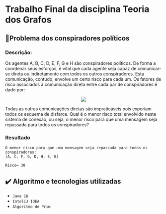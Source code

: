 # Trabalho Final da disciplina Teoria dos Grafos


## 📌Problema dos conspiradores políticos
### Descrição:

Os agentes A, B, C, D, E, F, G e H são conspiradores políticos. De forma a coordenar seus esforços,
é vital que cada agente seja capaz de comunicar-se direta ou indiretamente com todos os outros
conspiradores. Esta comunicação, contudo, envolve um certo risco para cada um. Os fatores de
risco associados à comunicação direta entre cada par de conspiradores é dado por:

<center><img src="https://lh3.googleusercontent.com/bg05IPq8ax8aQKWBf0gwrU5qcYeZ8VN6hemQIjHih_XRBKPkDw37bNU-cJZBxW_pF6Y-3AlehQBXsn5Sv7rCYt0FkqIhpOKcbOWleGBj9IMBnQnbStVxzZrW3W-hfyYtxxfQynjsUGouNhKJRMPEisJUDrImVpCp6bXgcJoLsTUDuaW8J6_9QSRr9wFIaq4ETSZaaiUwOJea-qad-7_D8Emocl9Sp3VXRrABAlNjrYlYj9FuJSkfzbbSjod-PJ4_axnjxFWlYOrHj6OWzmDpVlsQPTSO_p5OOn-9Sbzgoeoid0rt2N269Sxum2E7W9UecTwR6Iwa5KtvHKkoVdir7MKW4AlgZRmpbX5C0iyb1EvTxg88E4rOoO8FulS2iUpGAA4qWZDKcEVV__qOJ5IWm49F3xMr8qvSp_nE2jB8U1i36lvQF-gRqNVS7W0MsrEHCO4LGu65C02qqRVRhqHSN2Pd0zQz4BPBtytotCUn2eXRqLVVlqViw2NBAMUyzmM9IvJeGs-8YK3uKpDMul2xBu1BXCBxkIPrXnIXPxkMAUpi_pe3UfEcv1mzmHPFJuoJXjb8YZpyKwRkkYWqUvvm3p5iwxbKLR4drZLaPak225vK2zUsnskj-JW2oyMZaEIZjCVKBKqVX-GeG-wrrsQQKimEHkxwL_eSLG3XArwj079pYegoMi7HLUyYYKCpWNsq1jwiIRZV1dW52wjHEpjH6ah7KoB1JRNOSOtfkLtnEHuUmPiNCtHLYw4sux3Inpx8OiQfPDL2oeQANCmNQnPb2DJ4oT5JEs6B1sCsS9mGcRfRVEFP5PaUkrijQYRbGrtx8u6wtsXWeU5CERn92rxUMTYCY9rM-8txJ0MwI-hl8uK7FmSoBXHtVnnw7GW8oIFj9QBI8HS-2rQyGuUmkLXqHFpamXqr_WQXb7GEAlQvR24kiHZLTe-bT6iAJRkEj4NvkxZeV5bECpFLyrXV43pR=w340-h102-no?authuser=0"></center>


Todas as outras comunicações diretas são impraticáveis pois exporiam todos os esquema de
disfarce. Qual é o menor risco total envolvido neste sistema de conexão, ou seja, o menor risco para
que uma mensagem seja repassada para todos os conspiradores?

### Resultado

```
O menor risco para que uma mensagem seja repassada para todos os conspiradores:
[A, C, F, G, D, H, E, B]

Risco= 30

```
## ✔️ Algoritmo e tecnologias utilizadas

- ``Java 16``
- ``InteliJ IDEA``
- ``Algoritmo de Prim``
